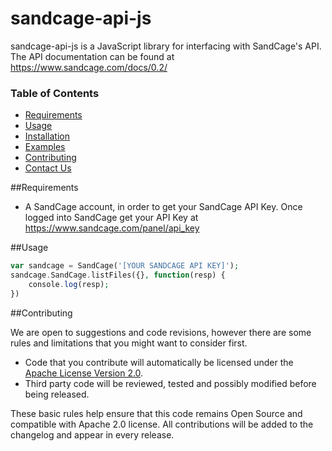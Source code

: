 # sandcage-api-js

sandcage-api-js is a JavaScript library for interfacing with SandCage's API. The API documentation can be found at https://www.sandcage.com/docs/0.2/


### Table of Contents
* [Requirements](https://github.com/sandcage/sandcage-api-php/blob/master/README.md#requirements)
* [Usage](https://github.com/sandcage/sandcage-api-php/blob/master/README.md#usage)
* [Installation](https://github.com/sandcage/sandcage-api-php/blob/master/README.md#installation)
* [Examples](https://github.com/sandcage/sandcage-api-php/tree/master/examples)
* [Contributing](https://github.com/sandcage/sandcage-api-php/blob/master/README.md#contribute)
* [Contact Us](https://www.sandcage.com/contact)


<a name="requirements" />
##Requirements

* A SandCage account, in order to get your SandCage API Key. Once logged into SandCage get your API Key at https://www.sandcage.com/panel/api_key


<a name="usage" />
##Usage

```php
var sandcage = SandCage('[YOUR SANDCAGE API KEY]');
sandcage.SandCage.listFiles({}, function(resp) {
	console.log(resp);
})
```


<a name="contribute" />
##Contributing

We are open to suggestions and code revisions, however there are some rules and limitations that you might want to consider first.

* Code that you contribute will automatically be licensed under the [Apache License Version 2.0](https://github.com/sandcage/sandcage-api-php/blob/master/LICENSE).
* Third party code will be reviewed, tested and possibly modified before being released.

These basic rules help ensure that this code remains Open Source and compatible with Apache 2.0 license. All contributions will be added to the changelog and appear in every release.